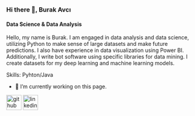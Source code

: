 ### Hi there 👋, Burak Avcı
#### Data Science & Data Analysis
Hello, my name is Burak. I am engaged in data analysis and data science, utilizing Python to make sense of large datasets and make future predictions. I also have experience in data visualization using Power BI. Additionally, I write bot software using specific libraries for data mining. I create datasets for my deep learning and machine learning models.

Skills: Pyhton/Java

- 🔭 I’m currently working on this page. 


[<img src='https://cdn.jsdelivr.net/npm/simple-icons@3.0.1/icons/github.svg' alt='github' height='40'>](https://github.com/orao7)  [<img src='https://cdn.jsdelivr.net/npm/simple-icons@3.0.1/icons/linkedin.svg' alt='linkedin' height='40'>](https://www.linkedin.com/in/https://www.linkedin.com/in/burak-avc%C4%B1-95335a235?lipi=urn%3Ali%3Apage%3Ad_flagship3_profile_view_base_contact_details%3BfOciO84%2BQS6hanEgOwwUrQ%3D%3D/)  

